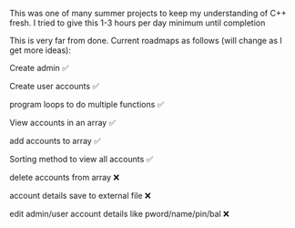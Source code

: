 This was one of many summer projects to keep my understanding of C++ fresh. I tried to give this 1-3 hours per day minimum until completion 


This is very far from done. Current roadmaps as follows (will change as I get more ideas):


Create admin ✅


Create user accounts ✅


program loops to do multiple functions ✅


View accounts in an array ✅


add accounts to array ✅

Sorting method to view all accounts ✅


delete accounts from array ❌


account details save to external file ❌


edit admin/user account details like pword/name/pin/bal ❌
